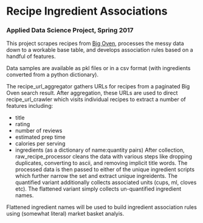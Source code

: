 # Recipe Ingredient Associations
### Applied Data Science Project, Spring 2017

This project scrapes recipes from [Big Oven](https://www.bigoven.com/), processes the messy data down to a workable base table, and develops association rules based on a handful of features.

Data samples are available as pkl files or in a csv format (with ingredients converted from a python dictionary).

The recipe_url_aggregator gathers URLs for recipes from a paginated Big Oven search result. After aggregation, these URLs are used to direct recipe_url_crawler which visits individual recipes to extract a number of features including:
* title
* rating
* number of reviews
* estimated prep time
* calories per serving
* ingredients (as a dictionary of name:quantity pairs)
After collection, raw_recipe_processor cleans the data with various steps like dropping duplicates, converting to ascii, and removing implicit title words. The processed data is then passed to either of the unique ingredient scripts which further narrow the set and extract unique ingreidents. The quantified variant additionally collects associated units (cups, ml, cloves etc). The flattened variant simply collects un-quantified ingredient names.

Flattened ingredient names will be used to build ingredient association rules using (somewhat literal) market basket analyis.
